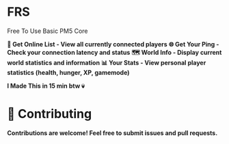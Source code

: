 # FRS
Free To Use Basic PM5 Core


**👥 Get Online List - View all currently connected players**
**🌐 Get Your Ping - Check your connection latency and status**
**🗺️ World Info - Display current world statistics and information**
**📊 Your Stats - View personal player statistics (health, hunger, XP, gamemode)**

**I Made This in 15 min btw 💀**

# 🤝 Contributing
**Contributions are welcome! Feel free to submit issues and pull requests.**
